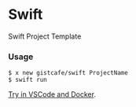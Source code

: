 # Swift

Swift Project Template

### Usage

    $ x new gistcafe/swift ProjectName
    $ swift run

[Try in VSCode and Docker](https://gist.cafe/#try).
